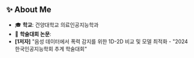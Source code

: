 ## ✨ About Me
- 🎓 **학교**: 건양대학교 의료인공지능학과
- 📄 **학술대회 논문**:
- **[1저자]** "음성 데이터에서 폭력 감지를 위한 1D-2D 비교 및 모델 최적화 - "2024 한국인공지능학회 추계 학술대회"
